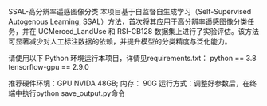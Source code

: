 SSAL-高分辨率遥感图像分类
本项目基于自监督自生成学习（Self-Supervised Autogenous Learning, SSAL）方法，首次将其应用于高分辨率遥感图像分类任务，并在 UCMerced_LandUse 和 RSI-CB128 数据集上进行了实验评估。该方法可显著减少对人工标注数据的依赖，并提升模型的分类精度与泛化能力。

请使用以下 Python 环境运行本项目，详情见requirements.txt：
python == 3.8
tensorflow-gpu == 2.9.0

推荐硬件环境：GPU NVIDA 48GB; 内存： 90G
运行方式：调整好参数后，在终端中执行python save_output.py命令




